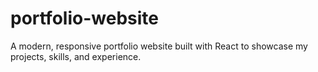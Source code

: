 # portfolio-website
A modern, responsive portfolio website built with React to showcase my projects, skills, and experience.
